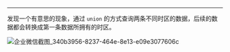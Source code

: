 ---

发现一个有意思的现象，通过 `union` 的方式查询两条不同时区的数据，后续的数据都会转换成第一条数据所拥有的时区。

![企业微信截图_340b3956-8237-464e-8e13-e09e3077606c](https://github.com/user-attachments/assets/3bf69877-926a-4761-a63b-263e2307ceef)
